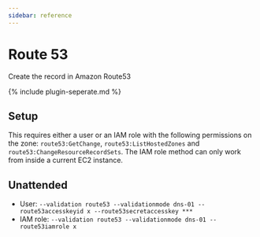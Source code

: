 ```yaml
---
sidebar: reference
---
```


# Route 53
Create the record in Amazon Route53

{% include plugin-seperate.md %}

## Setup
This requires either a user or an IAM role with the following permissions on the zone: 
`route53:GetChange`, `route53:ListHostedZones` and `route53:ChangeResourceRecordSets`. The IAM role method can only work from inside a current EC2 instance.

## Unattended 
- User:
`--validation route53 --validationmode dns-01 --route53accesskeyid x --route53secretaccesskey ***`
- IAM  role:
`--validation route53 --validationmode dns-01 --route53iamrole x`
